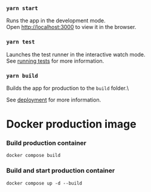 ### `yarn start`

Runs the app in the development mode.\
Open [http://localhost:3000](http://localhost:3000) to view it in the browser.

### `yarn test`

Launches the test runner in the interactive watch mode.\
See [running tests](https://facebook.github.io/create-react-app/docs/running-tests) for more information.

### `yarn build`

Builds the app for production to the `build` folder.\

See [deployment](https://facebook.github.io/create-react-app/docs/deployment) for more information.

# Docker production image

### Build production container

`docker compose build`

### Build and start production container

`docker compose up -d --build`
